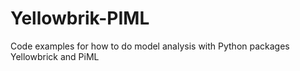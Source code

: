 # Yellowbrik-PIML
Code examples for how to do model analysis with Python packages Yellowbrick and PiML
